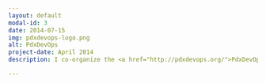 ```yaml
---
layout: default
modal-id: 3
date: 2014-07-15
img: pdxdevops-logo.png
alt: PdxDevOps
project-date: April 2014
description: I co-organize the <a href="http://pdxdevops.org/">PdxDevOps</a> user group with <a href="https://twitter.com/alicegoldfuss">Alice Goldfuss</a>. Every month we feature presentations or structured conversations on the tooling and human processes around the DevOps meetup. Usually we are hosted by New Relic and food is provided by Volt recruiting. You can discover our upcomming meetings by checking out <a href="http://calagator.org/events/search?tag=pdxdevops">Calagator</a>, the home-grown and Open Source meetup replacement used in Portland. Recently, we have been discussing setting up a <a href="http://www.devopsdays.org/">DevOpsDays</a> in Portland. If this interests you, contact me.

---
```

